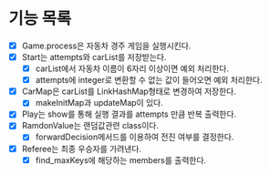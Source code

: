 # 기능 목록
- [x] Game.process은 자동차 경주 게임을 실행시킨다.
- [x] Start는 attempts와 carList를 저장받는다.
  - [x] carList에서 자동차 이름이 6자리 이상이면 예외 처리한다.
  - [x] attempts에 integer로 변환할 수 없는 값이 들어오면 예외 처리한다.
- [x] CarMap은 carList를 LinkHashMap형태로 변경하여 저장한다.
  - [x] makeInitMap과 updateMap이 있다.
- [x] Play는 show를 통해 실행 결과를 attempts 만큼 반복 출력한다.
- [x] RamdonValue는 랜덤값관련 class이다.
  - [x] forwardDecision메서드를 이용하여 전진 여부를 결정한다.
- [x] Referee는 최종 우승자를 가려낸다.
  - [x] find_maxKeys에 해당하는 members를 출력한다.
